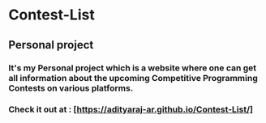 # Contest-List
## Personal project
### It's my Personal project which is a website where one can get all information about the upcoming Competitive Programming Contests on various platforms.
### Check it out at : [https://adityaraj-ar.github.io/Contest-List/]
